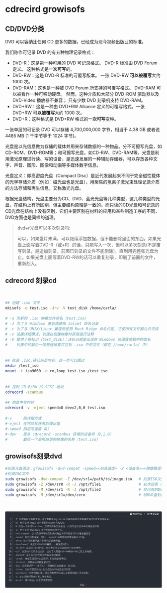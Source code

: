 # cdrecird growisofs

## CD/DVD分类

DVD 可以容纳比任何 CD 更多的数据，已经成为现今视频出版业的标准。

我们称作可记录 DVD 的有五种物理记录格式：

- DVD-R：这是第一种可用的 DVD 可记录格式。 DVD-R 标准由 DVD Forum 定义。 这种格式是**一次可写**的。
- DVD-RW：这是 DVD-R 标准的可覆写版本。 一张 DVD-RW **可以被覆写**大约 1000 次。
- DVD-RAM：这也是一种被 DVD Forum 所支持的可覆写格式。 DVD-RAM 可以被看作一种可移动硬盘。 然而，这种介质和大部分 DVD-ROM 驱动器以及 DVD-Video 播放器不兼容； 只有少数 DVD 刻录机支持 DVD-RAM。
- DVD+RW：这是一种由 DVD+RW Alliance 定义的可覆写格式。一张 DVD+RW 可**以被覆写**大约 1000 次。
- DVD+R：这种格式是 DVD+RW 格式的**一次可写**变种。

一张单层的可记录 DVD 可以存储 4,700,000,000 字节，相当于 4.38 GB 或者说 4485 MB (1 千字节等于 1024 字节)。

光盘是以光信息做为存储的载体并用来存储数据的一种物品。分不可擦写光盘，如CD-ROM、DVD-ROM等；和可擦写光盘，如CD-RW、DVD-RAM等。光盘是利用激光原理进行读、写的设备，是迅速发展的一种辅助存储器，可以存放各种文字、声音、图形、图像和动画等多媒体数字信息。

光盘定义：即高密度光盘（Compact Disc）是近代发展起来不同于完全磁性载体的光学存储介质（例如：磁光盘也是光盘），用聚焦的氢离子激光束处理记录介质的方法存储和再生信息，又称激光光盘。

根据光盘结构，光盘主要分为CD、DVD、蓝光光盘等几种类型，这几种类型的光盘，在结构上有所区别，但主要结构原理是一致的。而只读的CD光盘和可记录的CD光盘在结构上没有区别，它们主要区别在材料的应用和某些制造工序的不同，DVD方面也是同样的道理。

> dvd+r光盘可以多次刻录吗:
>
> 可以，如果盘片未满，可以继续添加数据，但不能删除里面的东西。如果光盘上面写着DVD-R（或+R）的话，只能写入一次，但可以多次刻录(不是覆写刻录，是追加刻录，前面已刻录的文件不能删除)，直到用完整张光盘为止。如果光盘上面写着DVD-RW的话可以重复刻录，即删了前面的文件，重新刻入。

## cdrecord 刻录cd

‍

```bash
## 创建 .iso 文件
mkisofs -o test.iso -Jrv -V test_disk /home/carla/

# -o 为新的 .iso 映像文件命名（test.iso）
# -J 为了与 Windows 兼容而使用 Joliet 命名记录
# -r 为了与 UNIX/Linux 兼容而使用 Rock Ridge 命名约定，它使所有文件都公共可读
# -v 设置详细模式，以便在创建映像时获得运行注释
# -V 提供了卷标识（test_disk）；该标识就是出现在 Windows 资源管理器中的盘名
#    列表中的最后一项是选择要打包到 .iso 中的文件（都在 /home/carla/ 中）


## 挂装 .iso,确认刻录内容，这一步可以跳过
mkdir /test_iso 
mount -t iso9660 -o ro,loop test.iso /test_iso


## 找到 CD-R/RW 的 SCSI 地址
cdrecord -scanbus 

## 向盘中写内容
cdrecord -v -eject speed=8 dev=2,0,0 test.iso

#-v     指详细方式
#-eject 在完成写任务后弹出盘
#-speed 指定写速度（8）
#-dev   是从 cdrecord -scanbus 获得的设备号（0,1,0）
#       最后一个是所烧录的映像的名称（test.iso）
```

## growisofs刻录dvd

```bash
#刻录光盘语法：growisofs -dvd-compat -speed=<刻录速度> -Z <设备名>=<镜像路径>
#刻录ISO文件
sudo growisofs -dvd-compat -Z /dev/sr1=/path/to/image.iso   # 刻录ISO文件 [dvd-compat刻录完后封盘，一般iso都需要封盘]
sudo growisofs -Z /dev/sr0 -R -J /opt/file1                 # 初次刻录（非ISO文件）
sudo growisofs -M /dev/sr1 -R -J /opt/file2                 # 往已有的DVD盘上添加文件
sudo growisofs -M /dev/sr1=/dev/zero                        # 给DVD盘封口(一般用不着）
```

‍

![Screenshot 2025-05-09 at 13-42-46 Linux光盘刻录_growisofs-CSDN博客](assets/Screenshot%202025-05-09%20at%2013-42-46%20Linux光盘刻录_growisofs-CSDN博客-20250509134330-do7osz5.png)
